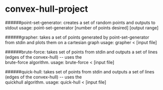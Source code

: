 # convex-hull-project


######point-set-generator:
      creates a set of random points and outputs to stdout
          usage:
                  point-set-generator [number of points desired] [output range]

######grapher:
      takes a set of points generated by point-set-generator from stdin and plots them on a cartesian 
      graph
            usage: grapher < [input file]
            
######brute-force:
      takes set of points from stdin and outputs a set of lines (edges of the convex-hull) -- uses the      
      brute-force algorithm.
          usage:
                  brute-force < [input file]
      
######quick-hull:
      takes set of points from stdin and outputs a set of lines (edges of the convex-hull) -- uses the      
      quickhull algorithm.
          usage:
                  quick-hull < [input file]
      
